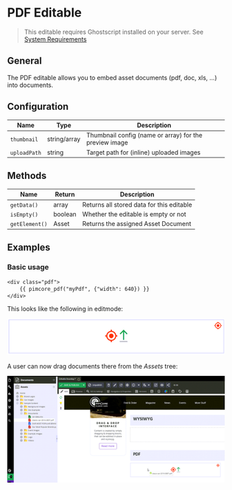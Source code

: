 # PDF Editable

> This editable requires Ghostscript installed on your server. 
> See [System Requirements](../../23_Installation_and_Upgrade/01_System_Requirements.md)

## General

The PDF editable allows you to embed asset documents (pdf, doc, xls, ...) into documents.

## Configuration

| Name                | Type         | Description                                                                             |
|---------------------|--------------|-----------------------------------------------------------------------------------------|
| `thumbnail`         | string/array | Thumbnail config (name or array) for the preview image                                  |
| `uploadPath`        | string       | Target path for (inline) uploaded images                                                |

## Methods

| Name            | Return   | Description                                 |
|-----------------|----------|---------------------------------------------|
| `getData()`     | array    | Returns all stored data for this editable   |
| `isEmpty()`     | boolean  | Whether the editable is empty or not        |
| `getElement()`  | Asset    | Returns the assigned Asset Document         |

## Examples

### Basic usage

```twig
<div class="pdf">
    {{ pimcore_pdf("myPdf", {"width": 640}) }}        
</div>
```

This looks like the following in editmode: 

![PDF editable - the empty area](../../img/editables_pdf_empty_container.png)

A user can now drag documents there from the *Assets* tree:

![PDF editable - drag a document](../../img/editables_pdf_filled.png)

